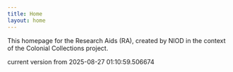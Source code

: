 ```yaml
---
title: Home
layout: home
---
```


This homepage for the Research Aids (RA), created by NIOD in the context of the Colonial Collections project. 


current version from 2025-08-27 01:10:59.506674